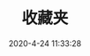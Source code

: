 ---
pageComponent:
  name: Catalogue
  data:
    key: 05.收藏夹
    imgUrl: /img/bookmark.svg
    description: 学习、视频、下载等常用网站

title: 收藏夹
date: 2020-4-24 11:33:28
permalink: /bookmark
sidebar: false
article: false
comment: false
editLink: false
---